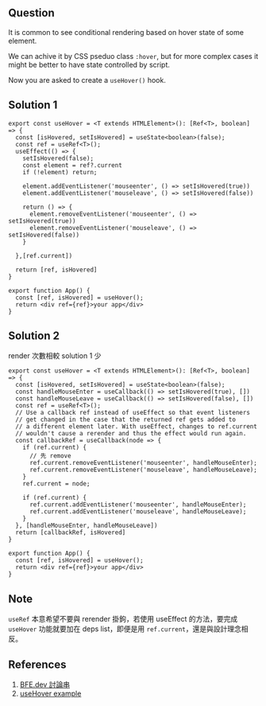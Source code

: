 ## Question
It is common to see conditional rendering based on hover state of some element.

We can achive it by CSS pseduo class `:hover`, but for more complex cases it might be better to have state controlled by script.

Now you are asked to create a `useHover()` hook.

## Solution 1

```tsx
export const useHover = <T extends HTMLElement>(): [Ref<T>, boolean] => {
  const [isHovered, setIsHovered] = useState<boolean>(false);
  const ref = useRef<T>();
  useEffect(() => {
    setIsHovered(false);
    const element = ref?.current
    if (!element) return;
  
    element.addEventListener('mouseenter', () => setIsHovered(true))
    element.addEventListener('mouseleave', () => setIsHovered(false))

    return () => {
      element.removeEventListener('mouseenter', () => setIsHovered(true))
      element.removeEventListener('mouseleave', () => setIsHovered(false))
    }

  },[ref.current])

  return [ref, isHovered]
}

export function App() {
  const [ref, isHovered] = useHover();
  return <div ref={ref}>your app</div>
}
```

## Solution 2

render 次數相較 solution 1 少

```tsx
export const useHover = <T extends HTMLElement>(): [Ref<T>, boolean] => {
  const [isHovered, setIsHovered] = useState<boolean>(false);
  const handleMouseEnter = useCallback(() => setIsHovered(true), [])
  const handleMouseLeave = useCallback(() => setIsHovered(false), [])
  const ref = useRef<T>();
  // Use a callback ref instead of useEffect so that event listeners
  // get changed in the case that the returned ref gets added to
  // a different element later. With useEffect, changes to ref.current
  // wouldn't cause a rerender and thus the effect would run again.
  const callbackRef = useCallback(node => {
    if (ref.current) {
      // 先 remove
      ref.current.removeEventListener('mouseenter', handleMouseEnter);
      ref.current.removeEventListener('mouseleave', handleMouseLeave);
    }
    ref.current = node;
    
    if (ref.current) {
      ref.current.addEventListener('mouseenter', handleMouseEnter);
      ref.current.addEventListener('mouseleave', handleMouseLeave);
    }
  }, [handleMouseEnter, handleMouseLeave])
  return [callbackRef, isHovered]
}

export function App() {
  const [ref, isHovered] = useHover();
  return <div ref={ref}>your app</div>
}
```

## Note
`useRef` 本意希望不要與 rerender 掛鉤，若使用 useEffect 的方法，要完成 `useHover` 功能就要加在 deps list，即便是用 `ref.current`，還是與設計理念相反。

## References
1. [BFE.dev 討論串](https://bigfrontend.dev/react/useHover/discuss)
2. [useHover example](https://gist.github.com/gragland/a32d08580b7e0604ff02cb069826ca2f)
